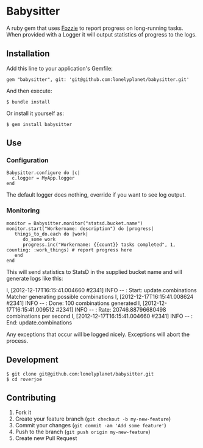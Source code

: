 # Babysitter

A ruby gem that uses [Fozzie](http://github.com/lonelyplanet/fozzie) to report progress on long-running tasks.
When provided with a Logger it will output statistics of progress to the logs.

## Installation

Add this line to your application's Gemfile:

    gem "babysitter", git: 'git@github.com:lonelyplanet/babysitter.git'

And then execute:

    $ bundle install

Or install it yourself as:

    $ gem install babysitter

## Use


### Configuration

    Babysitter.configure do |c|
      c.logger = MyApp.logger
    end

The default logger does nothing, override if you want to see log output.

### Monitoring

    monitor = Babysitter.monitor("statsd.bucket.name")
    monitor.start("Workername: description") do |progress|
       things_to_do.each do |work|
          do_some work
          progress.inc("Workername: {{count}} tasks completed", 1, counting: :work_things) # report progress here
       end
    end


This will send statistics to StatsD in the supplied bucket name and will generate logs like this:

I, [2012-12-17T16:15:41.004660 #2341]  INFO -- : Start: update.combinations Matcher generating possible combinations
I, [2012-12-17T16:15:41.008624 #2341]  INFO -- : Done:  100 combinations generated
I, [2012-12-17T16:15:41.009512 #2341]  INFO -- : Rate:  20746.88796680498 combinations per second
I, [2012-12-17T16:15:41.004660 #2341]  INFO -- : End:  update.combinations

Any exceptions that occur will be logged nicely. Exceptions will abort the process.

## Development

    $ git clone git@github.com:lonelyplanet/babysitter.git
    $ cd roverjoe

## Contributing

1. Fork it
2. Create your feature branch (`git checkout -b my-new-feature`)
3. Commit your changes (`git commit -am 'Add some feature'`)
4. Push to the branch (`git push origin my-new-feature`)
5. Create new Pull Request
